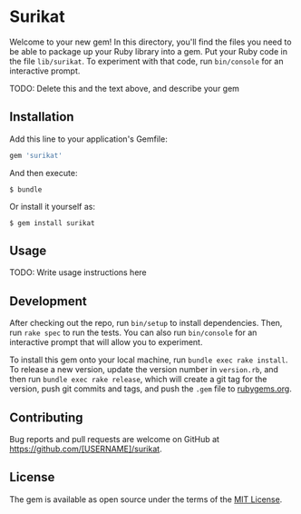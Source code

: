 # Surikat

Welcome to your new gem! In this directory, you'll find the files you need to be able to package up your Ruby library into a gem. Put your Ruby code in the file `lib/surikat`. To experiment with that code, run `bin/console` for an interactive prompt.

TODO: Delete this and the text above, and describe your gem

## Installation

Add this line to your application's Gemfile:

```ruby
gem 'surikat'
```

And then execute:

    $ bundle

Or install it yourself as:

    $ gem install surikat

## Usage

TODO: Write usage instructions here

## Development

After checking out the repo, run `bin/setup` to install dependencies. Then, run `rake spec` to run the tests. You can also run `bin/console` for an interactive prompt that will allow you to experiment.

To install this gem onto your local machine, run `bundle exec rake install`. To release a new version, update the version number in `version.rb`, and then run `bundle exec rake release`, which will create a git tag for the version, push git commits and tags, and push the `.gem` file to [rubygems.org](https://rubygems.org).

## Contributing

Bug reports and pull requests are welcome on GitHub at https://github.com/[USERNAME]/surikat.

## License

The gem is available as open source under the terms of the [MIT License](http://opensource.org/licenses/MIT).
